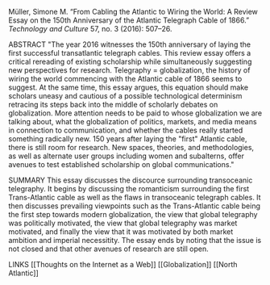 Müller, Simone M. “From Cabling the Atlantic to Wiring the World: A Review Essay on the 150th Anniversary of the Atlantic Telegraph Cable of 1866.” _Technology and Culture_ 57, no. 3 (2016): 507–26.

ABSTRACT
"The year 2016 witnesses the 150th anniversary of laying the first successful transatlantic telegraph cables. This review essay offers a critical rereading of existing scholarship while simultaneously suggesting new perspectives for research. Telegraphy = globalization, the history of wiring the world commencing with the Atlantic cable of 1866 seems to suggest. At the same time, this essay argues, this equation should make scholars uneasy and cautious of a possible technological determinism retracing its steps back into the middle of scholarly debates on globalization. More attention needs to be paid to whose globalization we are talking about, what the globalization of politics, markets, and media means in connection to communication, and whether the cables really started something radically new. 150 years after laying the "first" Atlantic cable, there is still room for research. New spaces, theories, and methodologies, as well as alternate user groups including women and subalterns, offer avenues to test established scholarship on global communications."

SUMMARY
This essay discusses the discource surrounding transoceanic telegraphy. It begins by discussing the romanticism surrounding the first Trans-Atlantic cable as well as the flaws in transoceanic telegraph cables. It then discusses prevailing viewpoints such as the Trans-Atlantic cable being the first step towards modern globalization, the view that global telegraphy was politically motivated, the view that global telegraphy was market motivated, and finally the view that it was motivated by both market ambition and imperial necessitity. The essay ends by noting that the issue is not closed and that other avenues of research are still open.

LINKS
[[Thoughts on the Internet as a Web]]
[[Globalization]]
[[North Atlantic]]